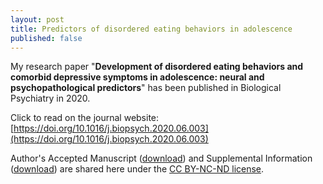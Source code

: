 ```yaml
---
layout: post
title: Predictors of disordered eating behaviors in adolescence
published: false
---
```



My research paper "**Development of disordered eating behaviors and comorbid depressive symptoms in adolescence: neural and psychopathological predictors**" has been published in Biological Psychiatry in 2020.

Click to read on the journal website: [https://doi.org/10.1016/j.biopsych.2020.06.003](https://doi.org/10.1016/j.biopsych.2020.06.003)

Author's Accepted Manuscript 
([download](https://github.com/crickfan/file_share/blob/master/BPS2020/Zhang2020_BPS_accepted_manuscript.pdf)) and Supplemental Information ([download](https://github.com/crickfan/file_share/blob/master/BPS2020/Zhang2020_BPS_Supplemental.pdf)) are shared here under the [CC BY-NC-ND license](https://creativecommons.org/licenses/by-nc-nd/4.0/).
